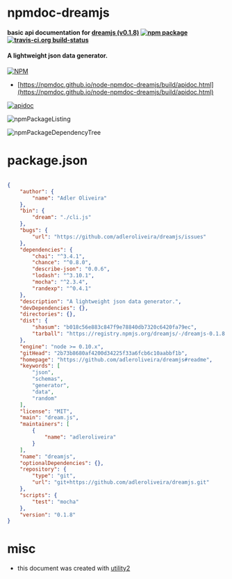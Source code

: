 # npmdoc-dreamjs

#### basic api documentation for  [dreamjs (v0.1.8)](https://github.com/adleroliveira/dreamjs#readme)  [![npm package](https://img.shields.io/npm/v/npmdoc-dreamjs.svg?style=flat-square)](https://www.npmjs.org/package/npmdoc-dreamjs) [![travis-ci.org build-status](https://api.travis-ci.org/npmdoc/node-npmdoc-dreamjs.svg)](https://travis-ci.org/npmdoc/node-npmdoc-dreamjs)

#### A lightweight json data generator.

[![NPM](https://nodei.co/npm/dreamjs.png?downloads=true&downloadRank=true&stars=true)](https://www.npmjs.com/package/dreamjs)

- [https://npmdoc.github.io/node-npmdoc-dreamjs/build/apidoc.html](https://npmdoc.github.io/node-npmdoc-dreamjs/build/apidoc.html)

[![apidoc](https://npmdoc.github.io/node-npmdoc-dreamjs/build/screenCapture.buildCi.browser.%252Ftmp%252Fbuild%252Fapidoc.html.png)](https://npmdoc.github.io/node-npmdoc-dreamjs/build/apidoc.html)

![npmPackageListing](https://npmdoc.github.io/node-npmdoc-dreamjs/build/screenCapture.npmPackageListing.svg)

![npmPackageDependencyTree](https://npmdoc.github.io/node-npmdoc-dreamjs/build/screenCapture.npmPackageDependencyTree.svg)



# package.json

```json

{
    "author": {
        "name": "Adler Oliveira"
    },
    "bin": {
        "dream": "./cli.js"
    },
    "bugs": {
        "url": "https://github.com/adleroliveira/dreamjs/issues"
    },
    "dependencies": {
        "chai": "^3.4.1",
        "chance": "^0.8.0",
        "describe-json": "0.0.6",
        "lodash": "^3.10.1",
        "mocha": "^2.3.4",
        "randexp": "^0.4.1"
    },
    "description": "A lightweight json data generator.",
    "devDependencies": {},
    "directories": {},
    "dist": {
        "shasum": "b018c56e883c847f9e78840db7320c6420fa79ec",
        "tarball": "https://registry.npmjs.org/dreamjs/-/dreamjs-0.1.8.tgz"
    },
    "engine": "node >= 0.10.x",
    "gitHead": "2b73b8680af4200d34225f33a6fcb6c10aabbf1b",
    "homepage": "https://github.com/adleroliveira/dreamjs#readme",
    "keywords": [
        "json",
        "schemas",
        "generator",
        "data",
        "random"
    ],
    "license": "MIT",
    "main": "dream.js",
    "maintainers": [
        {
            "name": "adleroliveira"
        }
    ],
    "name": "dreamjs",
    "optionalDependencies": {},
    "repository": {
        "type": "git",
        "url": "git+https://github.com/adleroliveira/dreamjs.git"
    },
    "scripts": {
        "test": "mocha"
    },
    "version": "0.1.8"
}
```



# misc
- this document was created with [utility2](https://github.com/kaizhu256/node-utility2)
